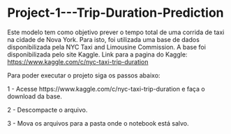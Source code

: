 # Project-1---Trip-Duration-Prediction
Este modelo tem como objetivo prever o tempo total de uma corrida de taxi na cidade de Nova York. Para isto, foi utilizada uma base de dados disponibilizada pela NYC Taxi and Limousine Commission. A base foi disponibilizada pelo site Kaggle.  Link para a pagina do Kaggle: https://www.kaggle.com/c/nyc-taxi-trip-duration

Para poder executar o projeto siga os passos abaixo: 

<p>1 - Acesse https://www.kaggle.com/c/nyc-taxi-trip-duration e faça o download da base.</p>
<p>2 - Descompacte o arquivo.</p>
<p>3 - Mova os arquivos para a pasta onde o notebook está salvo.</p>
